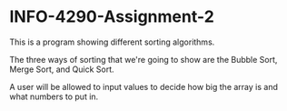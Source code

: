 # INFO-4290-Assignment-2

This is a program showing different sorting algorithms.

The three ways of sorting that we're going to show are the Bubble Sort, Merge Sort, and Quick Sort.

A user will be allowed to input values to decide how big the array is and what numbers to put in.
